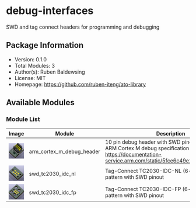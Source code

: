# debug-interfaces

SWD and tag connect headers for programming and debugging

## Package Information

- Version: 0.1.0
- Total Modules: 3
- Author(s): Ruben Baldewsing
- License: MIT
- Homepage: https://github.com/ruben-iteng/ato-library

## Available Modules

### Module List

| Image | Module | Description |
|-------|--------|-------------|
|<img src="https://github.com/ruben-iteng/ato-library/raw/main/packages/debug-interfaces/assets/arm_cortex_m_debug_header.png" alt="arm_cortex_m_debug_header" width="250"/>| arm_cortex_m_debug_header | 10 pin debug header with SWD pinout according to ARM Cortex M debug specification<br>    https://documentation-service.arm.com/static/5fce6c49e167456a35b36af1 |
|<img src="https://github.com/ruben-iteng/ato-library/raw/main/packages/debug-interfaces/assets/swd_tc2030_idc_nl.png" alt="swd_tc2030_idc_nl" width="250"/>| swd_tc2030_idc_nl | Tag-Connect TC2030-IDC-NL (6-pin) landing pattern with SWD pinout |
|<img src="https://github.com/ruben-iteng/ato-library/raw/main/packages/debug-interfaces/assets/swd_tc2030_idc_fp.png" alt="swd_tc2030_idc_fp" width="250"/>| swd_tc2030_idc_fp | Tag-Connect TC2030-IDC-FP (6-pin) landing pattern with SWD pinout |
